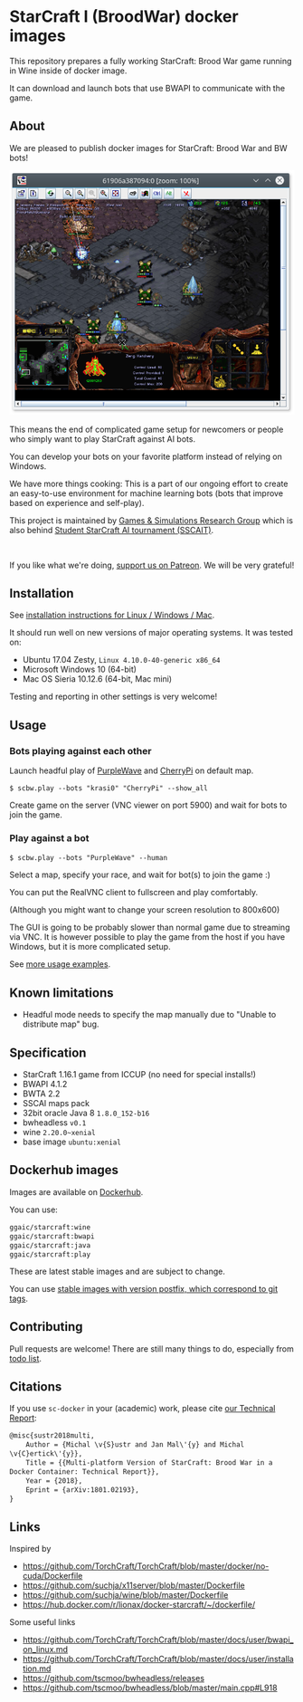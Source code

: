 # StarCraft I (BroodWar) docker images

This repository prepares a fully working StarCraft: Brood War
game running in Wine inside of docker image.

It can download and launch bots that use BWAPI to communicate with the game.

## About
We are pleased to publish docker images for StarCraft: Brood War and BW bots!

![Starcraft playing on Linux](resources/linux_play.png)

This means the end of complicated game setup for newcomers or people
who simply want to play StarCraft against AI bots.

You can develop your bots on your favorite platform instead of relying on Windows.

We have more things cooking: This is a part of our ongoing effort to create an easy-to-use environment for machine learning bots (bots that improve based on experience and self-play).

This project is maintained by [Games & Simulations Research Group](http://gas.fel.cvut.cz/)
which is also behind [Student StarCraft AI tournament (SSCAIT)](http://sscaitournament.com).

[<img src="https://github.com/Games-and-Simulations/sc-docker/raw/master/resources/patreon.png" alt="">](https://www.patreon.com/sscait)

If you like what we're doing, [support us on Patreon](https://www.patreon.com/sscait). We will be very grateful!


## Installation

See [installation instructions for Linux / Windows / Mac](INSTALL.md).

It should run well on new versions of major operating systems. It was tested on:

- Ubuntu 17.04 Zesty, `Linux 4.10.0-40-generic x86_64`
- Microsoft Windows 10 (64-bit)
- Mac OS Sieria 10.12.6 (64-bit, Mac mini)

Testing and reporting in other settings is very welcome!

## Usage

### Bots playing against each other

Launch headful play of [PurpleWave](https://sscaitournament.com/index.php?action=botDetails&bot=PurpleWave) and [CherryPi](https://sscaitournament.com/index.php?action=botDetails&bot=CherryPi) on default map.

    $ scbw.play --bots "krasi0" "CherryPi" --show_all

Create game on the server (VNC viewer on port 5900) and wait for bots to join the game.

### Play against a bot

    $ scbw.play --bots "PurpleWave" --human

Select a map, specify your race, and wait for bot(s) to join the game :)

You can put the RealVNC client to fullscreen and play comfortably.

(Although you might want to change your screen resolution to 800x600)

The GUI is going to be probably slower than normal game due to streaming via VNC.
It is however possible to play the game from the host if you have Windows,
but it is more complicated setup.

See [more usage examples](USAGE.md).

## Known limitations

- Headful mode needs to specify the map manually due to "Unable to distribute map" bug.

## Specification

- StarCraft 1.16.1 game from ICCUP (no need for special installs!)
- BWAPI 4.1.2
- BWTA 2.2
- SSCAI maps pack
- 32bit oracle Java 8 `1.8.0_152-b16`
- bwheadless `v0.1`
- wine `2.20.0~xenial`
- base image `ubuntu:xenial`


## Dockerhub images

Images are available on [Dockerhub](https://hub.docker.com/r/ggaic/starcraft/).

You can use:

    ggaic/starcraft:wine
    ggaic/starcraft:bwapi
    ggaic/starcraft:java
    ggaic/starcraft:play

These are latest stable images and are subject to change.

You can use [stable images with version postfix, which correspond to git tags](https://hub.docker.com/r/ggaic/starcraft/tags/).

## Contributing

Pull requests are welcome! There are still many things to do, especially from [todo list](TODO.md).

## Citations

If you use `sc-docker` in your (academic) work, please cite [our Technical Report](https://arxiv.org/abs/1801.02193):

    @misc{sustr2018multi,
        Author = {Michal \v{S}ustr and Jan Mal\'{y} and Michal \v{C}ertick\'{y}},
        Title = {{Multi-platform Version of StarCraft: Brood War in a Docker Container: Technical Report}},
        Year = {2018},
        Eprint = {arXiv:1801.02193},
    }

## Links

Inspired by

- https://github.com/TorchCraft/TorchCraft/blob/master/docker/no-cuda/Dockerfile
- https://github.com/suchja/x11server/blob/master/Dockerfile
- https://github.com/suchja/wine/blob/master/Dockerfile
- https://hub.docker.com/r/lionax/docker-starcraft/~/dockerfile/

Some useful links

- https://github.com/TorchCraft/TorchCraft/blob/master/docs/user/bwapi_on_linux.md
- https://github.com/TorchCraft/TorchCraft/blob/master/docs/user/installation.md
- https://github.com/tscmoo/bwheadless/releases
- https://github.com/tscmoo/bwheadless/blob/master/main.cpp#L918
